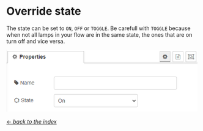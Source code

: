 # Override state

The state can be set to `ON`, `OFF` or `TOGGLE`. Be carefull with `TOGGLE` because when not all lamps in your flow are in the same state, the ones that are on turn off and vice versa. 

![img](img/override-state-config.png)

[*← back to the index*](../documentation.md)